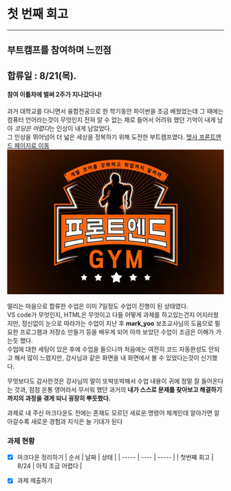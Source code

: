 # 첫 번째 회고
***
## 부트캠프를 참여하며 느낀점
 ## 합류일 : 8/21(목).
 #### 참여 이틀차에 벌써 2주가 지나갔다니!

과거 대학교를 다니면서 융합전공으로 한 학기동안 파이썬을 조금 배웠었는데 그 때에는 컴퓨터 언어라는것이 무엇인지 전혀 알 수 없는 채로 들어서 어려워 했던 기억이 내게 남아 *코딩은 어렵다*는 인상이 내게 남았었다.<br>그 인상을 뛰어넘어 더 넓은 세상을 정복하기 위해 도전한 부트캠프였다.
 [멋사 프론트엔드 페이지로 이동](https://bootcamp.likelion.net/school/kdt-frontend-15th)  
 ![멋쟁이 사자처럼 프론트엔드 로고](/src/assets/profiles/thumbnail_3_2_FEB_15th.webp)

떨리는 마음으로 합류한 수업은 이미 7일정도 수업이 진행이 된 상태였다.  
VS code가 무엇인지, HTML은 무엇이고 다들 어떻게 과제를 하고있는건지 어지러웠지만, 정신없이 눈으로 따라가는 수업이 지난 후 **mark_yoo** 보조교사님의 도움으로 필요한 프로그램과 저장소 만들기 등을 배우게 되어 아까 보았던 수업이 조금은 이해가 가는듯 했다.  
수업에 대한 세팅이 있은 후에 수업을 들으니까 처음에는 여전히 코드 자동완성도 안되고 해서 많이 느렸지만, 강사님과 같은 화면을 내 화면에서 볼 수 있었다는것이 신기했다.<br>

무엇보다도 감사한것은  강사님의 말이 또박또박해서 수업 내용이 귀에 정말 잘 들어온다는 것과, 점점 온통 영어라서 무서워 했던 과거의 **내가 스스로 문제를 찾아보고 해결하기까지의 과정을 겪게 되니 굉장히 뿌듯했다.**

과제로 내 주신 마크다운도 전에는 존재도 모르던 새로운 명령어 체계인데 알아가면 알아갈수록 <!--기존에 배운것과 혼동할 경우가 많겠지만--> 새로운 경험과 지식은 늘 기대가 된다

 ### 과제 현황
   - [x] 마크다운 정리하기
      | 순서   | 날짜 | 상태   |
      | ----- | ---- | ----- |
      | 첫번째 회고 | 8/24 | 아직 조금 어렵다 |
   - [x] 과제 제출하기

